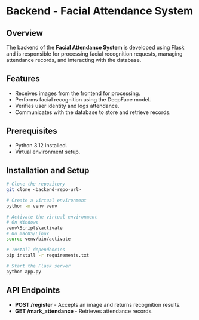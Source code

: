 # Backend - Facial Attendance System

## Overview
The backend of the **Facial Attendance System** is developed using Flask and is responsible for processing facial recognition requests, managing attendance records, and interacting with the database.

## Features
- Receives images from the frontend for processing.
- Performs facial recognition using the DeepFace model.
- Verifies user identity and logs attendance.
- Communicates with the database to store and retrieve records.

## Prerequisites
- Python 3.12 installed.
- Virtual environment setup.

## Installation and Setup
```sh
# Clone the repository
git clone <backend-repo-url>

# Create a virtual environment
python -m venv venv

# Activate the virtual environment
# On Windows
venv\Scripts\activate
# On macOS/Linux
source venv/bin/activate

# Install dependencies
pip install -r requirements.txt

# Start the Flask server
python app.py
```

## API Endpoints
- **POST /register** - Accepts an image and returns recognition results.
- **GET /mark_attendance** - Retrieves attendance records.
